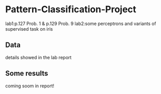 # Pattern-Classification-Project
lab1:p.127 Prob. 1 & p.129 Prob. 9
lab2:some perceptrons and variants of supervised task on iris
## Data
details showed in the lab report
## Some results
coming soom in report!
